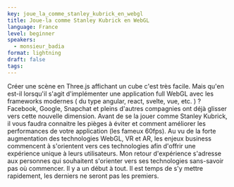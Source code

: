 ```yaml
---
key: joue_la_comme_stanley_kubrick_en_webgl
title: Joue-la comme Stanley Kubrick en WebGL
language: France
level: beginner
speakers:
  - monsieur_badia
format: lightning
draft: false
tags:
---
```

Créer une scène en Three.js affichant un cube c'est très facile. Mais qu'en est-il lorsqu'il s'agit d'implémenter une application full WebGL avec les frameworks modernes ( du type angular, react, svelte, vue, etc. ) ? Facebook, Google, Snapchat et pleins d'autres compagnies ont déjà glisser vers cette nouvelle dimension. Avant de se la jouer comme Stanley Kubrick, il vous faudra connaitre les pièges à éviter et comment améliorer les performances de votre application (les fameux 60fps). Au vu de la forte augmentation des technologies WebGL, VR et AR, les enjeux business commencent à s'orientent vers ces technologies afin d'offrir une expérience unique à leurs utilisateurs. Mon retour d'expérience s'adresse aux personnes qui souhaitent s'orienter vers ses technologies sans-savoir pas où commencer. Il y a un début à tout. Il est temps de s'y mettre rapidement, les derniers ne seront pas les premiers.
